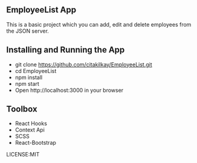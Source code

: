 ## EmployeeList App
This is a basic project which you can add, edit and delete employees from the JSON server.
 
## Installing and Running the App
 - git clone https://github.com/citakilkay/EmployeeList.git
 - cd EmployeeList
 - npm install
 - npm start 
 - Open http://localhost:3000 in your browser

## Toolbox
 - React Hooks
 - Context Api
 - SCSS 
 - React-Bootstrap

LICENSE:MIT